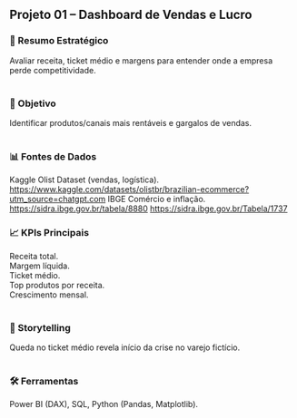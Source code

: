 ## Projeto 01 – Dashboard de Vendas e Lucro

### 📌 Resumo Estratégico
Avaliar receita, ticket médio e margens para entender onde a empresa perde competitividade.   
</br>

### 🎯 Objetivo
Identificar produtos/canais mais rentáveis e gargalos de vendas.  
</br>

### 📊 Fontes de Dados
Kaggle Olist Dataset (vendas, logística). 
https://www.kaggle.com/datasets/olistbr/brazilian-ecommerce?utm_source=chatgpt.com
IBGE Comércio e inflação.
https://sidra.ibge.gov.br/tabela/8880
https://sidra.ibge.gov.br/Tabela/1737
</br>

### 📈 KPIs Principais  
Receita total.  
Margem líquida.  
Ticket médio.  
Top produtos por receita.  
Crescimento mensal.  
</br>

### 📖 Storytelling  
Queda no ticket médio revela início da crise no varejo fictício.  
</br>

### 🛠️ Ferramentas  
Power BI (DAX), SQL, Python (Pandas, Matplotlib).  
</br>

